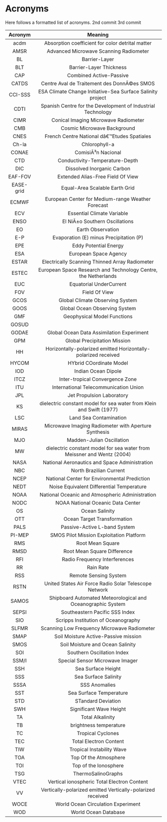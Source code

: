 # Acronyms

Here follows a formatted list of acronyms.
2nd commit
3rd commit

| Acronym | Meaning | 
| :-: | :-: |
|acdm | Absorption coefficient for color detrital matter |
|AMSR |	Advanced Microwave Scanning Radiometer |
|BL	| Barrier-Layer |
|BLT | 	Barrier-Layer Thickness |
|CAP |	Combined Active-Passive | 
|CATDS |	Centre Aval de Traitement des DonnÃ©es SMOS |
|CCI-SSS | ESA Climate Change Initiative-Sea Surface Salinity project | 
|CDTI |	Spanish Centre for the Development of Industrial Technology |
|CIMR |	Conical Imaging Microwave Radiometer |
|CMB |	Cosmic Microwave Background |
|CNES |	French Centre National dâ€™Etudes Spatiales |
|Ch-la |	Chlorophyll-a  |
|CONAE	| ComisiÃ³n Nacional| de Actividades Espaciales |
|CTD |	Conductivity-Temperature-Depth |
|DIC |	Dissolved Inorganic Carbon |
|EAF-FOV |	Extended Alias-Free Field Of View |
|EASE-grid	| Equal-Area Scalable Earth Grid |
|ECMWF |	European Center for Medium-range Weather Forecast |
|ECV |	Essential Climate Variable |
|ENSO |	El NiÃ±o Southern Oscillations |
|EO	| Earth Observation |
|E-P |	Evaporation (E) minus Precipitation (P) |
|EPE |	Eddy Potential Energy |
|ESA | 	European Space Agency |
|ESTAR |  	Electrically Scanning Thinned Array Radiometer |
|ESTEC |	European Space Research and Technology Centre, the Netherlands |
|EUC | 	Equatorial UnderCurrent |
| FOV |	Field Of View |
| GCOS |  	Global Climate Observing System |
| GOOS |	Global Ocean Observing System |
| GMF |	Geophysical Model Functions |
| GOSUD || Global Ocean Surface Underway Data |
|GODAE | 	Global Ocean Data Assimilation Experiment |
|GPM  |	Global Precipitation Mission |
|HH  |	Horizontally-polarized emitted Horizontally-polarized received |
| HYCOM | 	HYbrid COordinate Model |
|IOD |	Indian Ocean Dipole |
|ITCZ | 	Inter-tropical Convergence Zone |
|ITU |	International Telecommunication Union |
|JPL | 	Jet Propulsion Laboratory |
|KS |	dielectric constant model for sea water from Klein and Swift (1977) |
|LSC | 	Land Sea Contamination |
|MIRAS | 	Microwave Imaging Radiometer with Aperture Synthesis |
|MJO |	Madden-Julian Oscillation |
|MW	|dielectric constant model for sea water from Meissner and Wentz (2004) |
|NASA | 	National Aeronautics and Space Administration |
|NBC |	North Brazilian Current |
|NCEP | 	National Center for Environmental Prediction |
| NEDT | 	Noise Equivalent Differential Temperature |
|NOAA |	National Oceanic and Atmospheric Administration |
|NODC |	NOAA National Oceanic Data Center |
|OS | 	Ocean Salinity |
|OTT | 	Ocean Target Transformation |
|PALS | 	Passive-Active L-band System |
|PI-MEP | 	SMOS Pilot Mission Exploitation Platform |
| RMS |	Root Mean Square |
|RMSD |	Root Mean Square Difference |
|RFI | 	Radio Frequency Interferences |
| RR | 	Rain Rate |
| RSS |	Remote Sensing System |
|RSTN |	United States Air Force Radio Solar Telescope Network |
|SAMOS | 	Shipboard Automated Meteorological and Oceanographic System |
|SEPSI |	Southeastern Pacific SSS Index |
|SIO | 	Scripps Institution of Oceanography |
|SLFMR | 	Scanning Low Frequency Microwave Radiometer |
|SMAP |  	Soil Moisture Active-Passive mission |
|SMOS |  	Soil Moisture and Ocean Salinity |
|SOI | 	Southern Oscillation Index |
|SSM/I | 	Special Sensor Microwave Imager |
|SSH |   	Sea Surface Height |
|SSS |     	Sea Surface Salinity |
|SSSA |   	SSS Anomalies |
|SST |     	Sea Surface Temperature |
|STD |	STandard Deviation |
|SWH |	Significant Wave Height |
|TA |	Total Alkalinity |
|TB |     	brightness temperature |
|TC |	Tropical Cyclones |
|TEC | 	Total Electron Content |
|TIW | 	Tropical Instability Wave |
| TOA | Top Of the Atmosphere |
| TOI | Top of the Ionosphere | 
|TSG  |	ThermoSalinoGraphs |
|VTEC | 	Vertical ionospheric Total Electron Content |
|VV |  	Vertically-polarized emitted Vertically-polarized received |
|WOCE |	World Ocean Circulation Experiment |
|WOD |	World Ocean Database |